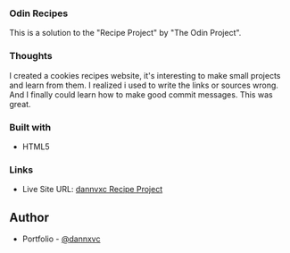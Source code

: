 ### Odin Recipes
This is a solution to the "Recipe Project" by "The Odin Project".

### Thoughts

I created a cookies recipes website, it's interesting to make small projects and learn from them. I realized i used to write the links or sources wrong. And I finally could learn how to make good commit messages. This was great.

### Built with

- HTML5

### Links

- Live Site URL: [dannvxc Recipe Project](https://dannxvc.github.io/odin-recipes/)

## Author

- Portfolio - [@dannxvc](https://dannavila.pages.dev/)